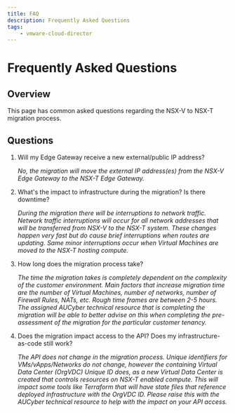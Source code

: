 ```yaml
---
title: FAQ
description: Frequently Asked Questions
tags:
    - vmware-cloud-director
---
```


# Frequently Asked Questions

## Overview

This page has common asked questions regarding the NSX-V to NSX-T migration process.

## Questions

1. Will my Edge Gateway receive a new external/public IP address?

	*No, the migration will move the external IP address(es) from the NSX-V Edge Gateway to the NSX-T Edge Gateway.*

2. What's the impact to infrastructure during the migration? Is there downtime?

	*During the migration there will be interruptions to network traffic.  Network traffic interruptions will occur for all network addresses that will be transferred from NSX-V to the NSX-T system. These changes happen very fast but do cause brief interruptions when routes are updating.  Same minor interruptions occur when Virtual Machines are moved to the NSX-T hosting compute.*

3. How long does the migration process take?

	*The time the migration takes is completely dependent on the complexity of the customer environment.  Main factors that increase migration time are the number of Virtual Machines, number of networks, number of Firewall Rules, NATs, etc.  Rough time frames are between 2-5 hours.  The assigned AUCyber technical resource that is completing the migration will be able to better advise on this when completing the pre-assessment of the migration for the particular customer tenancy.*

4. Does the migration impact access to the API?  Does my infrastructure-as-code still work?

	*The API does not change in the migration process.  Unique identifiers for VMs/vApps/Networks do not change, however the containing Virtual Data Center (OrgVDC) Unique ID does, as a new Virtual Data Center is created that controls resources on NSX-T enabled compute.  This will impact some tools like Terraform that will have state files that reference deployed infrastructure with the OrgVDC ID.  Please raise this with the AUCyber technical resource to help with the impact on your API access.*
